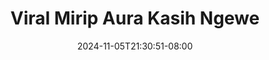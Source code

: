 --- 
title: "Viral Mirip Aura Kasih Ngewe"
description: "download  video bokep Viral Mirip Aura Kasih Ngewe terbaru durasi panjang  "
date: 2024-11-05T21:30:51-08:00
file_code: "y93qeepo7bgi"
draft: false
cover: "sq0e5rh3ufah0n2w.jpg"
tags: ["Viral", "Mirip", "Aura", "Kasih", "Ngewe", "bokep-indo", "bokep-viral", "bokep-ig"]
length: 75
fld_id: "1483161"
foldername: "Artis ternama id telegram"
categories: ["Artis ternama id telegram"]
views: 2
---